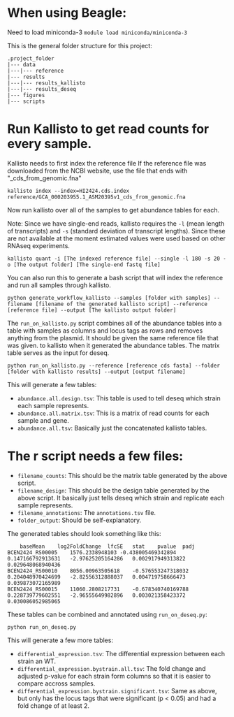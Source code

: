 
# When using Beagle:
Need to load miniconda-3
``` module load miniconda/miniconda-3 ```

This is the general folder structure for this project:
```
.project_folder
|--- data
|---|--- reference
|--- results
|---|--- results_kallisto
|---|--- results_deseq
|--- figures
|--- scripts
```


# Run Kallisto to get read counts for every sample.
Kallisto needs to first index the reference file If the reference file was downloaded from the NCBI website, use the file that ends with "_cds_from_genomic.fna"

```
kallisto index --index=HI2424.cds.index reference/GCA_000203955.1_ASM20395v1_cds_from_genomic.fna 
```

Now run kallisto over all of the samples to get abundance tables for each.

Note: Since we have single-end reads, kallisto requires the `-l` (mean length of transcripts) and `-s` (standard deviation of transcript lengths).
Since these are not available at the moment estimated values were used based on other RNAseq experiments.

```
kallisto quant -i [The indexed reference file] --single -l 180 -s 20 -o [The output folder] [The single-end fastq file]
```

You can also run this to generate a bash script that will index the reference and run all samples through kallisto.
```
python generate_workflow_kallisto --samples [folder with samples] --filename [filename of the generated kallisto script] --reference [reference file] --output [The kallisto output folder]
```


The `run_on_kallisto.py` script combines all of the abundance tables into a table with samples as columns and locus tags as rows and removes anything from the plasmid. It should be given the same reference file that was given.
to kallisto when it generated the abundance tables. The matrix table serves as the input for deseq.

```
python run_on_kallisto.py --reference [reference cds fasta] --folder [folder with kallisto results] --output [output filename]
```

This will generate a few tables:
- `abundance.all.design.tsv`: This table is used to tell deseq which strain each sample represents.
- `abundance.all.matrix.tsv`: This is a matrix of read counts for each sample and gene.
- `abundance.all.tsv`: Basically just the concatenated kallisto tables.

# The r script needs a few files:
- `filename_counts`: This should be the matrix table generated by the above script.
- `filename_design`: This should be the design table generated by the above script. It basically just tells deseq which strain and replicate each sample represents.
- `filename_annotations`: The `annotations.tsv` file.
- `folder_output`: Should be self-explanatory.

The generated tables should look something like this:
```
	baseMean	log2FoldChange	lfcSE	stat	pvalue	padj
BCEN2424_RS00005	1576.2338948103	-0.438005469342894	0.147166792913631	-2.97625205164286	0.002917949313822	0.029648068940436
BCEN2424_RS00010	8056.00963505618	-0.576553247318032	0.204048970424699	-2.82556312888037	0.004719758666473	0.039873072165989
BCEN2424_RS00015	11060.2808217731	-0.678340740169788	0.228739779602551	-2.96555649982896	0.003021358423372	0.030086052985065

```

These tables can be combined and annotated using `run_on_deseq.py`:
```
python run_on_deseq.py 
```

This will generate a few more tables:
- `differential_expression.tsv`: The differential expression between each strain an WT.
- `differential_expression.bystrain.all.tsv`: The fold change and adjusted p-value for each strain form columns so that it is easier to compare accross samples.
- `differential_expression.bystrain.significant.tsv`: Same as above, but only has the locus tags that were significant (p < 0.05) and had a fold change of at least 2.